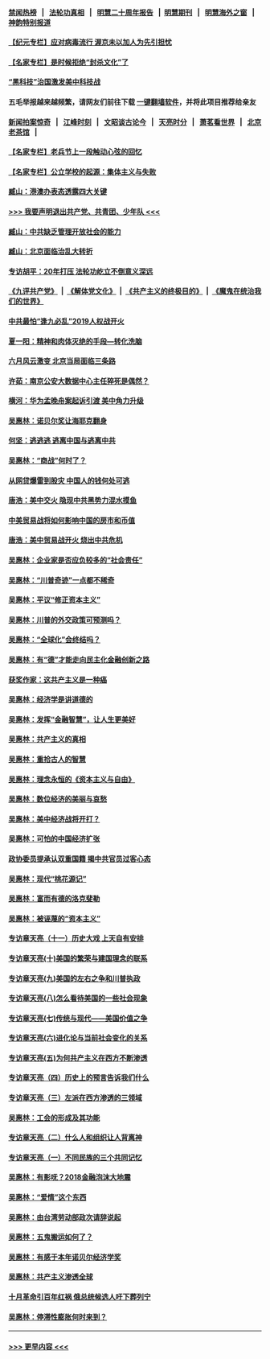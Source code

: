 #### [禁闻热榜](热点新闻.md?=0)  &nbsp;&nbsp;|&nbsp;&nbsp; [法轮功真相](https://github.com/gfw-breaker/truth/blob/master/README.md?=0) &nbsp;&nbsp;|&nbsp;&nbsp; [明慧二十周年报告](https://github.com/gfw-breaker/mh-reports/blob/master/README.md?=0) &nbsp;&nbsp;|&nbsp;&nbsp;[明慧期刊](https://github.com/gfw-breaker/mh-qikan) &nbsp;&nbsp;|&nbsp;&nbsp; [明慧海外之窗](https://github.com/gfw-breaker/mh-news/blob/master/README.md?=0) &nbsp;&nbsp;|&nbsp;&nbsp; [神韵特别报道](https://github.com/gfw-breaker/mh-news/blob/master/shenyun.md?=0)
#### [【纪元专栏】应对病毒流行 渥京未以加人为先引担忧](../pages/nsc423/n11875714.md?t=03161031) 
#### [【名家专栏】是时候拒绝“封杀文化”了](../pages/nsc423/n11814093.md?t=03161031) 
#### [“黑科技”治国激发美中科技战](../pages/nsc423/n11638056.md?t=03161031) 
#### 五毛举报越来越频繁，请网友们前往下载 [一键翻墙软件](https://github.com/gfw-breaker/ssr-accounts)，并将此项目推荐给亲友
#### [新闻拍案惊奇](https://github.com/gfw-breaker/banned-news/blob/master/pages/link4.md) &nbsp;&nbsp;|&nbsp;&nbsp; [江峰时刻](https://github.com/gfw-breaker/banned-news/blob/master/pages/link4.md) &nbsp;&nbsp;|&nbsp;&nbsp; [文昭谈古论今](https://github.com/gfw-breaker/banned-news/blob/master/pages/link4.md) &nbsp;&nbsp;|&nbsp;&nbsp; [天亮时分](https://github.com/gfw-breaker/banned-news/blob/master/pages/link4.md) &nbsp;&nbsp;|&nbsp;&nbsp; [萧茗看世界](https://github.com/gfw-breaker/banned-news/blob/master/pages/link4.md) &nbsp;&nbsp;|&nbsp;&nbsp; [北京老茶馆](https://github.com/gfw-breaker/banned-news/blob/master/pages/link4.md) &nbsp;&nbsp;|&nbsp;&nbsp; 
#### [【名家专栏】老兵节上一段触动心弦的回忆](../pages/nsc423/n11646016.md?t=03161031) 
#### [【名家专栏】公立学校的起源：集体主义与失败](../pages/nsc423/n11601833.md?t=03161031) 
#### [臧山：港澳办表态透露四大关键](../pages/nsc423/n11421628.md?t=03161031) 
#### [>>> 我要声明退出共产党、共青团、少年队 <<<](https://github.com/begood0513/goodnews/blob/master/quit/letter.md) 
#### [臧山：中共缺乏管理开放社会的能力](../pages/nsc423/n11407457.md?t=03161031) 
#### [臧山：北京面临治乱大转折](../pages/nsc423/n11406895.md?t=03161031) 
#### [专访胡平：20年打压 法轮功屹立不倒意义深远](../pages/nsc423/n11398800.md?t=03161031) 
#### [《九评共产党》](https://github.com/begood0513/9ping.md/blob/master/README.md) &nbsp;|&nbsp; [《解体党文化》](../../../../jtdwh.md/blob/master/README.md)  &nbsp;|&nbsp; [《共产主义的终极目的》](../../../../gczydzjmd.md/blob/master/README.md) &nbsp;|&nbsp; [《魔鬼在统治我们的世界》](../../../../mgztzwmdsj.md/blob/master/README.md) 
#### [中共最怕“逢九必乱”2019人权战开火](../pages/nsc423/n11385248.md?t=03161031) 
#### [夏一阳：精神和肉体灭绝的手段—转化洗脑](../pages/nsc423/n11368250.md?t=03161031) 
#### [六月风云激变 北京当局面临三条路](../pages/nsc423/n11313668.md?t=03161031) 
#### [许茹：南京公安大数据中心主任猝死是偶然？](../pages/nsc423/n11064744.md?t=03161031) 
#### [横河：华为孟晚舟案起诉引渡 美中角力升级](../pages/nsc423/n11027230.md?t=03161031) 
#### [吴惠林：诺贝尔奖让海耶克翻身](../pages/nsc423/n10890049.md?t=03161031) 
#### [何坚：逃逃逃 逃离中国与逃离中共](../pages/nsc423/n10592891.md?t=03161031) 
#### [吴惠林：“商战”何时了？](../pages/nsc423/n10573558.md?t=03161031) 
#### [从网贷爆雷到股灾 中国人的钱何处可逃](../pages/nsc423/n10572800.md?t=03161031) 
#### [唐浩：美中交火 隐现中共黑势力混水摸鱼](../pages/nsc423/n10544040.md?t=03161031) 
#### [中美贸易战将如何影响中国的房市和币值](../pages/nsc423/n10543697.md?t=03161031) 
#### [唐浩：美中贸易战开火 烧出中共危机](../pages/nsc423/n10540126.md?t=03161031) 
#### [吴惠林：企业家是否应负较多的“社会责任”](../pages/nsc423/n10535022.md?t=03161031) 
#### [吴惠林：“川普奇迹”一点都不稀奇](../pages/nsc423/n10512808.md?t=03161031) 
#### [吴惠林：平议“修正资本主义”](../pages/nsc423/n10495724.md?t=03161031) 
#### [吴惠林：川普的外交政策可预测吗？](../pages/nsc423/n10462387.md?t=03161031) 
#### [吴惠林：“全球化”会终结吗？](../pages/nsc423/n10452838.md?t=03161031) 
#### [吴惠林：有“德”才能走向民主化金融创新之路](../pages/nsc423/n10432292.md?t=03161031) 
#### [获奖作家：这共产主义是一种癌](../pages/nsc423/n10431541.md?t=03161031) 
#### [吴惠林：经济学是讲道德的](../pages/nsc423/n10398014.md?t=03161031) 
#### [吴惠林：发挥“金融智慧”，让人生更美好](../pages/nsc423/n10375019.md?t=03161031) 
#### [吴惠林：共产主义的真相](../pages/nsc423/n10351394.md?t=03161031) 
#### [吴惠林：重拾古人的智慧](../pages/nsc423/n10337691.md?t=03161031) 
#### [吴惠林：理念永恒的《资本主义与自由》](../pages/nsc423/n10316274.md?t=03161031) 
#### [吴惠林：数位经济的美丽与哀愁](../pages/nsc423/n10292946.md?t=03161031) 
#### [吴惠林：美中经济战将开打？](../pages/nsc423/n10258825.md?t=03161031) 
#### [吴惠林：可怕的中国经济扩张](../pages/nsc423/n10219147.md?t=03161031) 
#### [政协委员提承认双重国籍 揭中共官员过客心态](../pages/nsc423/n10208809.md?t=03161031) 
#### [吴惠林：现代“桃花源记”](../pages/nsc423/n10185234.md?t=03161031) 
#### [吴惠林：富而有德的洛克斐勒](../pages/nsc423/n10142264.md?t=03161031) 
#### [吴惠林：被诬蔑的“资本主义”](../pages/nsc423/n10124816.md?t=03161031) 
#### [专访章天亮（十一）历史大戏 上天自有安排](../pages/nsc423/n10094905.md?t=03161031) 
#### [专访章天亮(十)美国的繁荣与建国理念的联系](../pages/nsc423/n10094899.md?t=03161031) 
#### [专访章天亮(九)美国的左右之争和川普执政](../pages/nsc423/n10094889.md?t=03161031) 
#### [专访章天亮(八)怎么看待美国的一些社会现象](../pages/nsc423/n10094857.md?t=03161031) 
#### [专访章天亮(七)传统与现代——美国价值之争](../pages/nsc423/n10093140.md?t=03161031) 
#### [专访章天亮(六)进化论与当前社会变化的关系](../pages/nsc423/n10092036.md?t=03161031) 
#### [专访章天亮(五)为何共产主义在西方不断渗透](../pages/nsc423/n10083620.md?t=03161031) 
#### [专访章天亮（四）历史上的预言告诉我们什么](../pages/nsc423/n10083606.md?t=03161031) 
#### [专访章天亮（三）左派在西方渗透的三领域](../pages/nsc423/n10081115.md?t=03161031) 
#### [吴惠林：工会的形成及其功能](../pages/nsc423/n10080633.md?t=03161031) 
#### [专访章天亮（二）什么人和组织让人背离神](../pages/nsc423/n10076637.md?t=03161031) 
#### [专访章天亮（一）不同民族的三个共同记忆](../pages/nsc423/n10074188.md?t=03161031) 
#### [吴惠林：有影呒？2018金融泡沫大地震](../pages/nsc423/n10040534.md?t=03161031) 
#### [吴惠林：“爱情”这个东西](../pages/nsc423/n10019423.md?t=03161031) 
#### [吴惠林：由台湾劳动部政次请辞说起](../pages/nsc423/n9979679.md?t=03161031) 
#### [吴惠林：五鬼搬运如何了？](../pages/nsc423/n9925338.md?t=03161031) 
#### [吴惠林：有感于本年诺贝尔经济学奖](../pages/nsc423/n9871883.md?t=03161031) 
#### [吴惠林：共产主义渗透全球](../pages/nsc423/n9812748.md?t=03161031) 
#### [十月革命引百年红祸 俄总统候选人吁下葬列宁](../pages/nsc423/n9810182.md?t=03161031) 
#### [吴惠林：停滞性膨胀何时来到？](../pages/nsc423/n9764136.md?t=03161031) 

----
#### [ >>> 更早内容 <<< ](../indexes/nsc423-earlier.md)
